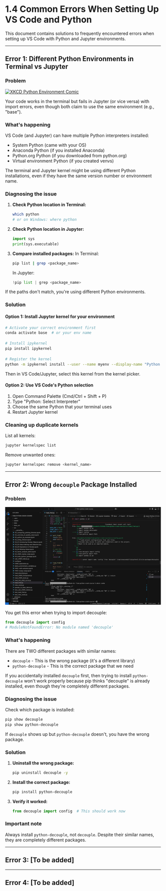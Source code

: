 # 1.4 Common Errors When Setting Up VS Code and Python

This document contains solutions to frequently encountered errors when setting up VS Code with Python and Jupyter environments.

---

## Error 1: Different Python Environments in Terminal vs Jupyter

### Problem

[![XKCD Python Environment Comic](https://imgs.xkcd.com/comics/python_environment.png)](https://xkcd.com/1987/)

Your code works in the terminal but fails in Jupyter (or vice versa) with import errors, even though both claim to use the same environment (e.g., "base").

### What's happening

VS Code (and Jupyter) can have multiple Python interpreters installed:
- System Python (came with your OS)
- Anaconda Python (if you installed Anaconda)
- Python.org Python (if you downloaded from python.org)
- Virtual environment Python (if you created venvs)

The terminal and Jupyter kernel might be using different Python installations, even if they have the same version number or environment name.

### Diagnosing the issue

1. **Check Python location in Terminal:**
   ```bash
   which python
   # or on Windows: where python
   ```

2. **Check Python location in Jupyter:**
   ```python
   import sys
   print(sys.executable)
   ```

3. **Compare installed packages:**
   In Terminal:
   ```bash
   pip list | grep <package_name>
   ```
   
   In Jupyter:
   ```python
   !pip list | grep <package_name>
   ```

If the paths don't match, you're using different Python environments.

### Solution

#### Option 1: Install Jupyter kernel for your environment

```bash
# Activate your correct environment first
conda activate base  # or your env name

# Install ipykernel
pip install ipykernel

# Register the kernel
python -m ipykernel install --user --name myenv --display-name "Python (myenv)"
```

Then in VS Code/Jupyter, select this kernel from the kernel picker.

#### Option 2: Use VS Code's Python selection

1. Open Command Palette (Cmd/Ctrl + Shift + P)
2. Type "Python: Select Interpreter"
3. Choose the same Python that your terminal uses
4. Restart Jupyter kernel

### Cleaning up duplicate kernels

List all kernels:
```bash
jupyter kernelspec list
```

Remove unwanted ones:
```bash
jupyter kernelspec remove <kernel_name>
```

---

## Error 2: Wrong `decouple` Package Installed

### Problem

![Can't import decouple error in Jupyter](assets/cant_import_decouple.jpeg)

You get this error when trying to import decouple:
```python
from decouple import config
# ModuleNotFoundError: No module named 'decouple'
```

### What's happening

There are TWO different packages with similar names:
- `decouple` - This is the wrong package (it's a different library)
- `python-decouple` - This is the correct package that we need

If you accidentally installed `decouple` first, then trying to install `python-decouple` won't work properly because pip thinks "decouple" is already installed, even though they're completely different packages.

### Diagnosing the issue

Check which package is installed:
```bash
pip show decouple
pip show python-decouple
```

If `decouple` shows up but `python-decouple` doesn't, you have the wrong package.

### Solution

1. **Uninstall the wrong package:**
   ```bash
   pip uninstall decouple -y
   ```

2. **Install the correct package:**
   ```bash
   pip install python-decouple
   ```

3. **Verify it worked:**
   ```python
   from decouple import config  # This should work now
   ```

### Important note

Always install `python-decouple`, not `decouple`. Despite their similar names, they are completely different packages.

---

## Error 3: [To be added]

---

## Error 4: [To be added]
